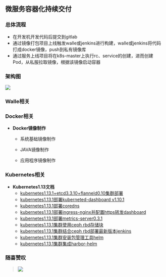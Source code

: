 ## 微服务容器化持续交付

### 总体流程
- 在开发机开发代码后提交到gitlab
- 通过镜像打包项目上线触发walle或jenkins进行构建，walle或jenkins将代码打成docker镜像，push到私有镜像库
- 通过服务上线项目将在k8s-master上执行rc、service的创建，进而创建Pod，从私服拉取镜像，根据该镜像启动容器


### 架构图
![](https://github.com/minminmsn/k8s1.13/blob/master/Architecture.png)


### Walle相关


### Docker相关
- **Docker镜像制作**

  - 系统基础镜像制作

  - JAVA镜像制作

  - 应用程序镜像制作


### Kubernetes相关
- **Kubernetes1.13文档**
   - [kubernetes1.13.1+etcd3.3.10+flanneld0.10集群部署](https://github.com/minminmsn/k8s1.13/blob/master/kubernetes/kubernetes1.13.1%2Betcd3.3.10%2Bflanneld0.10%E9%9B%86%E7%BE%A4%E9%83%A8%E7%BD%B2.md)
   - [kubernetes1.13.1部署kuberneted-dashboard v1.10.1](https://github.com/minminmsn/k8s1.13/blob/master/kubernetes-dashboard-amd64/Kubernetes1.13.1%E9%83%A8%E7%BD%B2Kuberneted-dashboard%20v1.10.1.md)
   - [kubernetes1.13.1部署coredns](https://github.com/minminmsn/k8s1.13/blob/master/coredns/kubernetes1.13.1%E9%9B%86%E7%BE%A4%E9%83%A8%E7%BD%B2coredns.md)
   - [kubernetes1.13.1部署ingress-nginx并配置https转发dashboard]( https://github.com/minminmsn/k8s1.13/blob/master/ingress-nginx/kubernetes1.13.1%E9%83%A8%E7%BD%B2ingress-nginx%E5%B9%B6%E9%85%8D%E7%BD%AEhttps%E8%BD%AC%E5%8F%91dashboard.md)
   - [kubernetes1.13.1部署metrics-server0.3.1](https://github.com/minminmsn/k8s1.13/blob/master/metrics-server/kubernetes1.13.1%E9%83%A8%E7%BD%B2metrics-server0.3.1.md)
   - [kubernetes1.13.1集群使用ceph rbd存储块](https://github.com/minminmsn/k8s1.13/blob/master/volumes/rbd/k8s%E9%9B%86%E7%BE%A4%E4%BD%BF%E7%94%A8ceph%20rbd%E5%9D%97%E5%AD%98%E5%82%A8.md)
   - [kubernetes1.13.1集群结合ceph rbd部署最新版本jenkins](https://github.com/minminmsn/k8s1.13/blob/master/jenkins/k8s1.13.1%E9%9B%86%E7%BE%A4%E7%BB%93%E5%90%88ceph%20rbd%E9%83%A8%E7%BD%B2%E6%9C%80%E6%96%B0%E7%89%88%E6%9C%ACjenkins.md)
   - [kubernetes1.13.1集群安装包管理工具helm](https://github.com/minminmsn/k8s1.13/blob/master/helm/kubernetes1.13.1%E9%9B%86%E7%BE%A4%E5%AE%89%E8%A3%85%E5%8C%85%E7%AE%A1%E7%90%86%E5%B7%A5%E5%85%B7helm.md)
   - [kubernetes1.13.1集群集成harbor-helm](https://github.com/minminmsn/k8s1.13/blob/master/harbor-helm/kubernetes1.13.1%E9%9B%86%E7%BE%A4%E9%9B%86%E6%88%90harbor-helm.md)


### 随喜赞叹
> ![](https://github.com/minminmsn/k8s1.13/blob/master/minminmsn.jpg)
